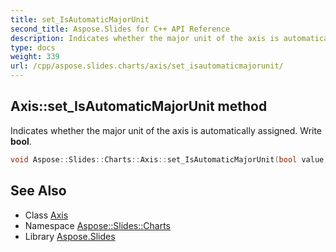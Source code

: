 ```yaml
---
title: set_IsAutomaticMajorUnit
second_title: Aspose.Slides for C++ API Reference
description: Indicates whether the major unit of the axis is automatically assigned. Write bool.
type: docs
weight: 339
url: /cpp/aspose.slides.charts/axis/set_isautomaticmajorunit/
---
```

## Axis::set_IsAutomaticMajorUnit method


Indicates whether the major unit of the axis is automatically assigned. Write **bool**.

```cpp
void Aspose::Slides::Charts::Axis::set_IsAutomaticMajorUnit(bool value) override
```

## See Also

* Class [Axis](../)
* Namespace [Aspose::Slides::Charts](../../)
* Library [Aspose.Slides](../../../)
